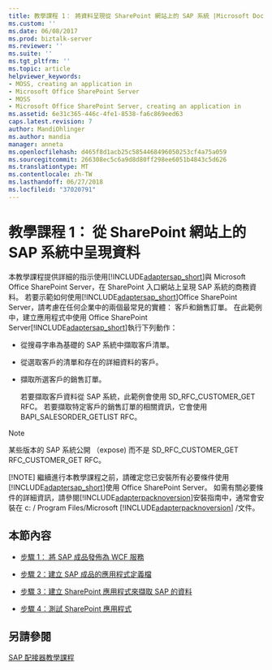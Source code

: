 ```yaml
---
title: 教學課程 1： 將資料呈現從 SharePoint 網站上的 SAP 系統 |Microsoft Docs
ms.custom: ''
ms.date: 06/08/2017
ms.prod: biztalk-server
ms.reviewer: ''
ms.suite: ''
ms.tgt_pltfrm: ''
ms.topic: article
helpviewer_keywords:
- MOSS, creating an application in
- Microsoft Office SharePoint Server
- MOSS
- Microsoft Office SharePoint Server, creating an application in
ms.assetid: 6e31c365-446c-4fe1-8538-fa6c869eed63
caps.latest.revision: 7
author: MandiOhlinger
ms.author: mandia
manager: anneta
ms.openlocfilehash: d465f8d1acb25c5854468496050253cf4a75a059
ms.sourcegitcommit: 266308ec5c6a9d8d80ff298ee6051b4843c5d626
ms.translationtype: MT
ms.contentlocale: zh-TW
ms.lasthandoff: 06/27/2018
ms.locfileid: "37020791"
---
```

# <a name="tutorial-1-presenting-data-from-an-sap-system-on-a-sharepoint-site"></a>教學課程 1： 從 SharePoint 網站上的 SAP 系統中呈現資料
本教學課程提供詳細的指示使用[!INCLUDE[adaptersap_short](../../includes/adaptersap-short-md.md)]與 Microsoft Office SharePoint Server，在 SharePoint 入口網站上呈現 SAP 系統的商務資料。 若要示範如何使用[!INCLUDE[adaptersap_short](../../includes/adaptersap-short-md.md)]Office SharePoint Server，請考慮在任何企業中的兩個最常見的實體： 客戶和銷售訂單。 在此範例中，建立應用程式中使用 Office SharePoint Server[!INCLUDE[adaptersap_short](../../includes/adaptersap-short-md.md)]執行下列動作：  
  
- 從搜尋字串為基礎的 SAP 系統中擷取客戶清單。  
  
- 從選取客戶的清單和存在的詳細資料的客戶。  
  
- 擷取所選客戶的銷售訂單。  
  
  若要擷取客戶資料從 SAP 系統，此範例會使用 SD_RFC_CUSTOMER_GET RFC。 若要擷取特定客戶的銷售訂單的相關資訊，它會使用 BAPI_SALESORDER_GETLIST RFC。  
  
> [!NOTE]
>  某些版本的 SAP 系統公開 （expose) 而不是 SD_RFC_CUSTOMER_GET RFC_CUSTOMER_GET RFC。  
> 
> [!NOTE]
>  繼續進行本教學課程之前，請確定您已安裝所有必要條件使用[!INCLUDE[adaptersap_short](../../includes/adaptersap-short-md.md)]使用 Office SharePoint Server。 如需有關必要條件的詳細資訊，請參閱[!INCLUDE[adapterpacknoversion](../../includes/adapterpacknoversion-md.md)]安裝指南中，通常會安裝在 c: / Program Files/Microsoft  [!INCLUDE[adapterpacknoversion](../../includes/adapterpacknoversion-md.md)] /文件。  
  
## <a name="in-this-section"></a>本節內容  
  
-   [步驟 1： 將 SAP 成品發佈為 WCF 服務](../../adapters-and-accelerators/adapter-sap/step-1-publish-the-sap-artifacts-as-a-wcf-service.md)  
  
-   [步驟 2：建立 SAP 成品的應用程式定義檔](../../adapters-and-accelerators/adapter-sap/step-2-create-an-application-definition-file-for-the-sap-artifacts.md)  
  
-   [步驟 3：建立 SharePoint 應用程式來擷取 SAP 的資料](../../adapters-and-accelerators/adapter-sap/step-3-create-a-sharepoint-application-to-retrieve-data-from-sap.md)  
  
-   [步驟 4：測試 SharePoint 應用程式](../../adapters-and-accelerators/adapter-sap/step-4-test-your-sharepoint-application1.md)  
  
## <a name="see-also"></a>另請參閱  
 [SAP 配接器教學課程](../../adapters-and-accelerators/adapter-sap/sap-adapter-tutorials.md)